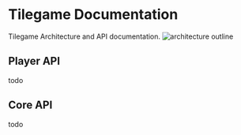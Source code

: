 # Tilegame Documentation
Tilegame Architecture and API documentation.
![architecture outline](https://user-images.githubusercontent.com/32124562/48190761-5d4e9d00-e2f8-11e8-8531-b29f1dbfb911.png)

## Player API
todo 


## Core API
todo
